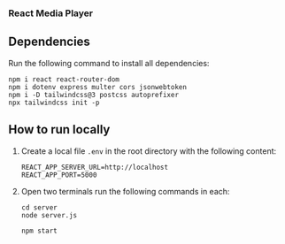 ### React Media Player

## Dependencies

Run the following command to install all dependencies:

```
npm i react react-router-dom
npm i dotenv express multer cors jsonwebtoken
npm i -D tailwindcss@3 postcss autoprefixer
npx tailwindcss init -p  
```

## How to run locally

1. Create a local file `.env` in the root directory with the following content:

   ```
   REACT_APP_SERVER_URL=http://localhost
   REACT_APP_PORT=5000
   ```

1. Open two terminals run the following commands in each:
   ```
   cd server
   node server.js
   ```
   ```
   npm start
   ```
